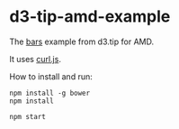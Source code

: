 d3-tip-amd-example
==================

The [bars](https://github.com/Caged/d3-tip/blob/master/examples/bars.html) example from d3.tip for AMD.

It uses [curl.js](https://github.com/cujojs/curl).

How to install and run:

```
npm install -g bower
npm install

npm start
```
